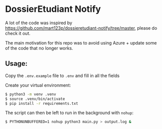 # DossierEtudiant Notify

A lot of the code was inspired by https://github.com/mart123p/dossieretudiant-notify/tree/master, please do check it out.

The main motivation for this repo was to avoid using Azure + update some of the code that no longer works.

## Usage:

Copy the `.env.example` file to `.env` and fill in all the fields

Create your virtual environment:

```bash
$ python3 -m venv .venv
$ source .venv/bin/activate
$ pip install -r requirements.txt
```

The script can then be left to run in the background with `nohup`:

```bash
$ PYTHONUNBUFFERED=1 nohup python3 main.py > output.log &
```


